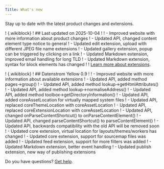 ```yaml
---
Title: What's new
---
```

Stay up to date with the latest product changes and extensions.

! {.wikiblock}
! ## Last updated on 2025-10-04
!
! - Improved website with more information about product changes
! - Updated API, changed content element type notice to general
! - Updated edit extension, upload with different JPEG file name extensions
! - Updated gallery extension, popup can be triggered by clicking on a link
! - Updated Markdown extension, improved email handling for long TLD
! - Updated Markdown extension, syntax for block elements has changed
!
! [Learn more about extensions](https://github.com/annaesvensson/yellow-update).

! {.wikiblock}
! ## Datenstrom Yellow 0.9
!
! - Improved website with more information about available extensions
! - Updated API, added method pages->group()
! - Updated API, added method lookup->getHtmlAttributes()
! - Updated API, added method lookup->normaliseAddress()
! - Updated API, added method toolbox->getDirectoryInformation() 
! - Updated API, added coreAssetLocation for virtually mapped system files
! - Updated API, replaced coreThemeLocation with coreAssetLocation
! - Updated API, replaced coreExtensionLocation with coreAssetLocation
! - Updated API, changed onParseContentShortcut() to onParseContentElement()
! - Updated API, changed parseContentShortcut() to parseContentElement()
! - Updated API, backwards compatibility with the old API will be removed soon
! - Updated core extension, virtual location for layouts/themes/workers has changed
! - Updated core extension, support for sourcemap files was added
! - Updated feed extension, support for more filters was added
! - Updated Markdown extension, better event handling
! - Updated publish extension, new way of publishing extensions

Do you have questions? [Get help](.).

